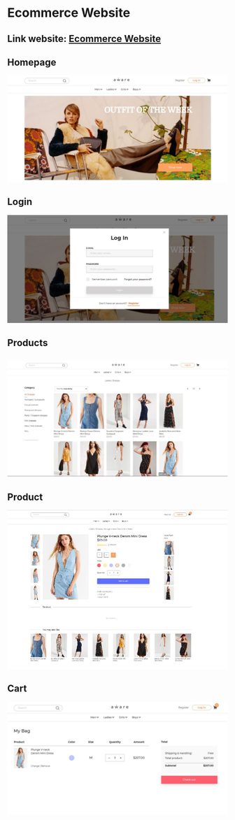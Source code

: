 # Ecommerce Website

Link website: [Ecommerce Website](https://ecommerce-website-frontend-mauve.vercel.app/)
---

## Homepage

![Homepage](imgs/home.JPG)

## Login

![Login](imgs/login.JPG)

## Products

## ![Products](imgs/products.JPG)

## Product

![Product](imgs/product.JPG)

## Cart

![Cart](imgs/cart.JPG)

